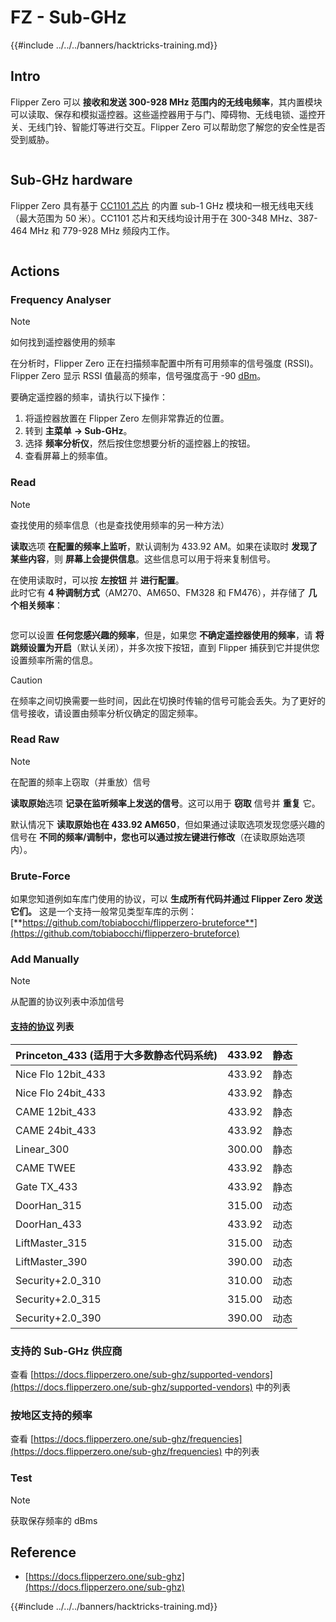 # FZ - Sub-GHz

{{#include ../../../banners/hacktricks-training.md}}

## Intro <a href="#kfpn7" id="kfpn7"></a>

Flipper Zero 可以 **接收和发送 300-928 MHz 范围内的无线电频率**，其内置模块可以读取、保存和模拟遥控器。这些遥控器用于与门、障碍物、无线电锁、遥控开关、无线门铃、智能灯等进行交互。Flipper Zero 可以帮助您了解您的安全性是否受到威胁。

<figure><img src="../../../images/image (714).png" alt=""><figcaption></figcaption></figure>

## Sub-GHz hardware <a href="#kfpn7" id="kfpn7"></a>

Flipper Zero 具有基于 [﻿](https://www.st.com/en/nfc/st25r3916.html#overview)﻿[CC1101 芯片](https://www.ti.com/lit/ds/symlink/cc1101.pdf) 的内置 sub-1 GHz 模块和一根无线电天线（最大范围为 50 米）。CC1101 芯片和天线均设计用于在 300-348 MHz、387-464 MHz 和 779-928 MHz 频段内工作。

<figure><img src="../../../images/image (923).png" alt=""><figcaption></figcaption></figure>

## Actions

### Frequency Analyser

> [!NOTE]
> 如何找到遥控器使用的频率

在分析时，Flipper Zero 正在扫描频率配置中所有可用频率的信号强度 (RSSI)。Flipper Zero 显示 RSSI 值最高的频率，信号强度高于 -90 [dBm](https://en.wikipedia.org/wiki/DBm)。

要确定遥控器的频率，请执行以下操作：

1. 将遥控器放置在 Flipper Zero 左侧非常靠近的位置。
2. 转到 **主菜单** **→ Sub-GHz**。
3. 选择 **频率分析仪**，然后按住您想要分析的遥控器上的按钮。
4. 查看屏幕上的频率值。

### Read

> [!NOTE]
> 查找使用的频率信息（也是查找使用频率的另一种方法）

**读取**选项 **在配置的频率上监听**，默认调制为 433.92 AM。如果在读取时 **发现了某些内容**，则 **屏幕上会提供信息**。这些信息可以用于将来复制信号。

在使用读取时，可以按 **左按钮** 并 **进行配置**。\
此时它有 **4 种调制方式**（AM270、AM650、FM328 和 FM476），并存储了 **几个相关频率**：

<figure><img src="../../../images/image (947).png" alt=""><figcaption></figcaption></figure>

您可以设置 **任何您感兴趣的频率**，但是，如果您 **不确定遥控器使用的频率**，请 **将跳频设置为开启**（默认关闭），并多次按下按钮，直到 Flipper 捕获到它并提供您设置频率所需的信息。

> [!CAUTION]
> 在频率之间切换需要一些时间，因此在切换时传输的信号可能会丢失。为了更好的信号接收，请设置由频率分析仪确定的固定频率。

### **Read Raw**

> [!NOTE]
> 在配置的频率上窃取（并重放）信号

**读取原始**选项 **记录在监听频率上发送的信号**。这可以用于 **窃取** 信号并 **重复** 它。

默认情况下 **读取原始也在 433.92 AM650**，但如果通过读取选项发现您感兴趣的信号在 **不同的频率/调制中，您也可以通过按左键进行修改**（在读取原始选项内）。

### Brute-Force

如果您知道例如车库门使用的协议，可以 **生成所有代码并通过 Flipper Zero 发送它们。** 这是一个支持一般常见类型车库的示例：[**https://github.com/tobiabocchi/flipperzero-bruteforce**](https://github.com/tobiabocchi/flipperzero-bruteforce)

### Add Manually

> [!NOTE]
> 从配置的协议列表中添加信号

#### [支持的协议](https://docs.flipperzero.one/sub-ghz/add-new-remote) 列表 <a href="#id-3iglu" id="id-3iglu"></a>

| Princeton_433 (适用于大多数静态代码系统) | 433.92 | 静态  |
| -------------------------------------------------------------- | ------ | ------- |
| Nice Flo 12bit_433                                             | 433.92 | 静态  |
| Nice Flo 24bit_433                                             | 433.92 | 静态  |
| CAME 12bit_433                                                 | 433.92 | 静态  |
| CAME 24bit_433                                                 | 433.92 | 静态  |
| Linear_300                                                     | 300.00 | 静态  |
| CAME TWEE                                                      | 433.92 | 静态  |
| Gate TX_433                                                    | 433.92 | 静态  |
| DoorHan_315                                                    | 315.00 | 动态 |
| DoorHan_433                                                    | 433.92 | 动态 |
| LiftMaster_315                                                 | 315.00 | 动态 |
| LiftMaster_390                                                 | 390.00 | 动态 |
| Security+2.0_310                                               | 310.00 | 动态 |
| Security+2.0_315                                               | 315.00 | 动态 |
| Security+2.0_390                                               | 390.00 | 动态 |

### 支持的 Sub-GHz 供应商

查看 [https://docs.flipperzero.one/sub-ghz/supported-vendors](https://docs.flipperzero.one/sub-ghz/supported-vendors) 中的列表

### 按地区支持的频率

查看 [https://docs.flipperzero.one/sub-ghz/frequencies](https://docs.flipperzero.one/sub-ghz/frequencies) 中的列表

### Test

> [!NOTE]
> 获取保存频率的 dBms

## Reference

- [https://docs.flipperzero.one/sub-ghz](https://docs.flipperzero.one/sub-ghz)

{{#include ../../../banners/hacktricks-training.md}}
